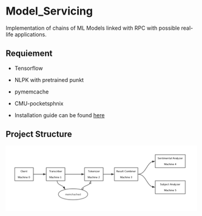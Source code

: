 # Model_Servicing

Implementation of chains of ML Models linked with RPC with possible real-life applications.

## Requiement
 * Tensorflow

 * NLPK with pretrained punkt

 * pymemcache

 * CMU-pocketsphnix

  * Installation guide can be found [here](https://github.com/watsonbox/homebrew-cmu-sphinx)


## Project Structure
![alt text](structure.png "BASIC PLAN")

